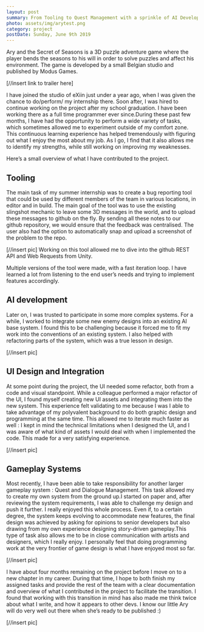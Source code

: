 ```yaml
---
layout: post
summary: From Tooling to Quest Management with a sprinkle of AI Developement and UI integration, I have worked on many tasks during my time at eXiin ! 
photo: assets/img/arytest.png
category: project
postDate: Sunday, June 9th 2019
---
```

Ary and the Secret of Seasons is a 3D puzzle adventure game where the player bends the seasons to his will in order to solve puzzles and affect his environment. The game is developed by a small Belgian studio and published by Modus Games.

[//insert link to trailer here]

I have joined the studio of eXiin just under a year ago, when I was given the chance to do/perform/ my internship there.  Soon after, I was hired to continue working on the project after my school graduation. I have been working there as a full time programmer ever since.During these past few months, I have had the opportunity to perform a wide variety of tasks, which sometimes allowed me to experiment outside of my comfort zone. This continuous learning experience has helped tremendously with figuring out what I enjoy the most about my job. As I go, I find that it also allows me to identify my strengths, while still working on improving my weaknesses.

Here’s a small overview of what I have contributed to the project.

## Tooling 

The main task of my summer internship was to create a bug reporting tool that could be used by different members of the team in various locations, in editor and in build. The main goal of the tool was to use the existing slingshot mechanic to leave some 3D messages in the world, and to upload these messages to github on the fly. By sending all these notes to our github repository, we would ensure that the feedback was centralised. The user also had the option to automatically snap and upload a screenshot of the problem to the repo. 


[//insert pic]
Working on this tool allowed me to dive into the github REST API and Web Requests from Unity. 

Multiple versions of the tool were made, with a fast iteration loop. I have learned a lot from listening to the end user’s needs and trying to implement features accordingly. 

## AI development 

Later on, I was trusted to participate in some more complex systems. For a while, I worked to integrate some new enemy designs into an existing AI base system. I found this to be challenging because it forced me to fit my work into the conventions of an existing system. I also helped with refactoring parts of the system, which was a true lesson in design.

[//insert pic]

## UI Design and Integration

At some point during the project, the UI needed some refactor, both from a code and visual standpoint. While a colleague performed a major refactor of the UI,  I found myself creating new UI assets and integrating them into the new system. This experience felt validating to me because I was I able to take advantage of my polyvalent background to do both graphic design and programming at the same time. This allowed me to iterate much faster as well : I kept in mind the technical limitations when I designed the UI, and I was aware of what kind of assets I would deal with when I implemented the code. This made for a very satisfying experience. 

[//insert pic]
## Gameplay Systems

Most recently, I have been able to take responsibility for another larger gameplay system : Quest and Dialogue Management. This task allowed my to create my own system from the ground up.I started on paper and, after reviewing the system requirements, I was able to challenge my design and push it further.  I really enjoyed this whole process. Even if, to a certain degree, the system keeps evolving to accommodate new features, the final design was achieved by asking for opinions to senior developers but also drawing from my own experience designing story-driven gameplay.This type of task also allows me to be in close communication with artists and designers, which I really enjoy. I personally feel that doing programming work at the very frontier of game design is what I have enjoyed most so far.

[//insert pic]

I have about four months remaining on the project before I move on to a new chapter in my career. During that time, I hope to both finish my assigned tasks and provide the rest of the team with a clear documentation and overview of what I contributed in the project to facilitate the transition. I found that working with this transition in mind has also made me think twice about what I write, and how it appears to other devs. I know our little Ary will do very well out there when she’s ready to be published :)

[//insert pic]